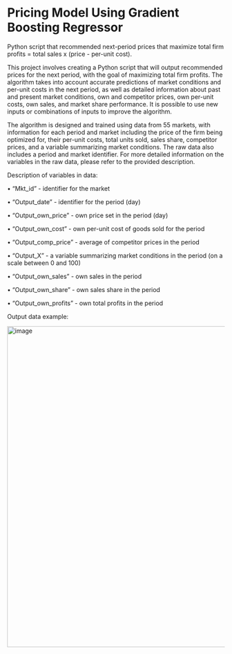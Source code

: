 # Pricing Model Using Gradient Boosting Regressor
Python script that recommended next-period prices that maximize total firm profits = total sales x (price - per-unit cost).

This project involves creating a Python script that will output recommended prices for the next period, with the goal of maximizing total firm profits. The algorithm takes into account accurate predictions of market conditions and per-unit costs in the next period, as well as detailed information about past and present market conditions, own and competitor prices, own per-unit costs, own sales, and market share performance. It is possible to use new inputs or combinations of inputs to improve the algorithm.

The algorithm is designed and trained using data from 55 markets, with information for each period and market including the price of the firm being optimized for, their per-unit costs, total units sold, sales share, competitor prices, and a variable summarizing market conditions. The raw data also includes a period and market identifier. For more detailed information on the variables in the raw data, please refer to the provided description.

Description of variables in data:

• “Mkt_id” - identifier for the market

• “Output_date” - identifier for the period (day)

• “Output_own_price” - own price set in the period (day)

• “Output_own_cost” - own per-unit cost of goods sold for the period

• “Output_comp_price” - average of competitor prices in the period

• “Output_X” - a variable summarizing market conditions in the period (on a scale between 0 and 100)

• “Output_own_sales” - own sales in the period

• “Output_own_share” - own sales share in the period

• “Output_own_profits” - own total profits in the period



Output data example:

<img width="742" alt="image" src="https://user-images.githubusercontent.com/109412337/234283197-6ec37d59-027a-4aa4-947c-cb79761ac72d.png">
